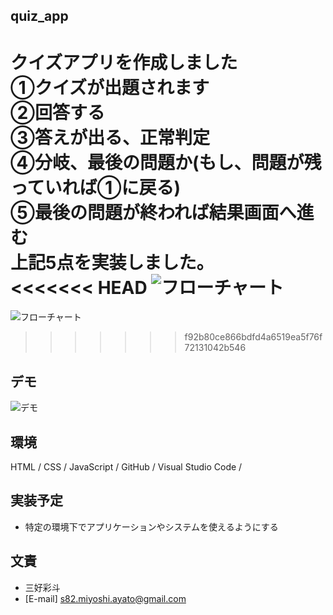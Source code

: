 ## quiz_app
クイズアプリを作成しました  
①クイズが出題されます  
②回答する  
③答えが出る、正常判定  
④分岐、最後の問題か(もし、問題が残っていれば①に戻る)  
⑤最後の問題が終われば結果画面へ進む  
上記5点を実装しました。  
<<<<<<< HEAD
![フローチャート](https://i.gyazo.com/4ae6fce781ab7e173fc9f542d6e50b21.png)
=======
![フローチャート](https://lucid.app/documents/embeddedchart/624f75fd-4f27-4c12-9ecb-70768cbdd86e)
>>>>>>> f92b80ce866bdfd4a6519ea5f76f72131042b546


## デモ
![デモ](https://i.gyazo.com/b455ae53fb839d7e9ed050d86bf70f44.gif)


## 環境
HTML / CSS / JavaScript / GitHub / Visual Studio Code /


## 実装予定
* 特定の環境下でアプリケーションやシステムを使えるようにする


## 文責
* 三好彩斗
* [E-mail]  s82.miyoshi.ayato@gmail.com

